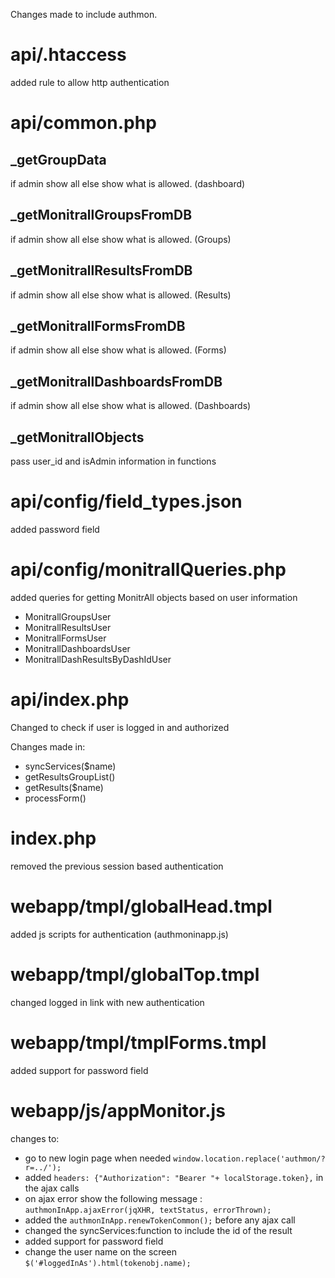 Changes made to include authmon.

api/.htaccess
=========

added rule to allow http authentication 

api/common.php
==========

_getGroupData
--------------

if admin show all else show what is allowed. (dashboard)

_getMonitrallGroupsFromDB
-------------------------

if admin show all else show what is allowed. (Groups)

_getMonitrallResultsFromDB
-------------------------

if admin show all else show what is allowed. (Results)

_getMonitrallFormsFromDB
------------------------

if admin show all else show what is allowed. (Forms)

_getMonitrallDashboardsFromDB
-----------------------------

if admin show all else show what is allowed. (Dashboards)

_getMonitrallObjects
--------------------

pass user_id and isAdmin information in functions

api/config/field_types.json
============================

added password field

api/config/monitrallQueries.php
===============================

added queries for getting MonitrAll objects based on user information 

- MonitrallGroupsUser
- MonitrallResultsUser
- MonitrallFormsUser
- MonitrallDashboardsUser
- MonitrallDashResultsByDashIdUser

api/index.php
=============

Changed to check if user is logged in and authorized

Changes made in:

- syncServices($name)
- getResultsGroupList()
- getResults($name)
- processForm()

index.php
==========
removed the previous session based authentication

webapp/tmpl/globalHead.tmpl
===========================

added js scripts for authentication (authmoninapp.js)

webapp/tmpl/globalTop.tmpl
==========================

changed logged in link with new authentication 

webapp/tmpl/tmplForms.tmpl
==========================

added support for password field

webapp/js/appMonitor.js
=======================

changes to:

- go to new login page when needed `window.location.replace('authmon/?r=../');`
- added `headers: {"Authorization": "Bearer "+ localStorage.token},` in the ajax calls
- on ajax error show the following message : `authmonInApp.ajaxError(jqXHR, textStatus, errorThrown);`
- added the `authmonInApp.renewTokenCommon();` before any ajax call
- changed the syncServices:function to include the id of the result 
- added support for password field
- change the user name on the screen `$('#loggedInAs').html(tokenobj.name); ` 



